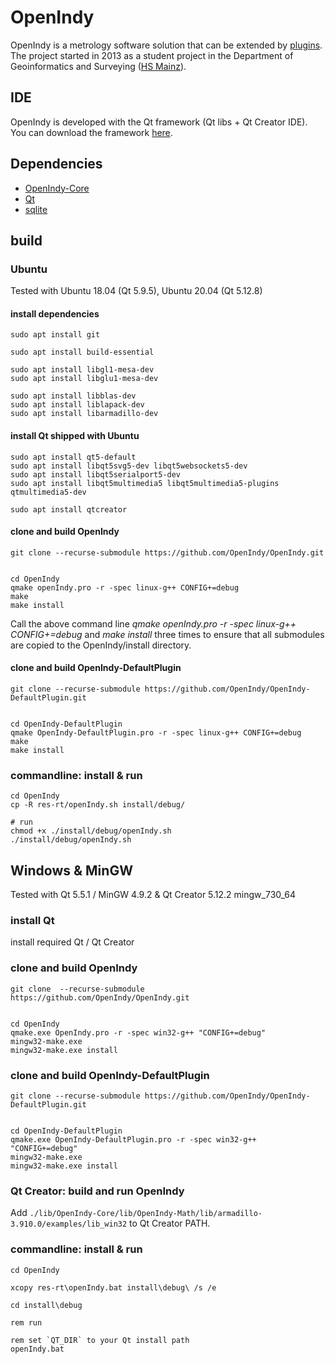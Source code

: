 # OpenIndy

OpenIndy is a metrology software solution that can be extended by [plugins](https://github.com/OpenIndy/OiPluginTemplate). The project started in 2013 as a student project in the Department of Geoinformatics and Surveying ([HS Mainz](https://www.hs-mainz.de/)).

## IDE

OpenIndy is developed with the Qt framework (Qt libs + Qt Creator IDE). You can download the framework [here](http://qt-project.org/downloads).

## Dependencies

- [OpenIndy-Core](https://github.com/OpenIndy/OpenIndy-Core)
- [Qt](http://qt-project.org)
- [sqlite](https://sqlite.org)

## build

### Ubuntu

Tested with Ubuntu 18.04 (Qt 5.9.5), Ubuntu 20.04 (Qt 5.12.8)

#### install dependencies

    sudo apt install git

    sudo apt install build-essential

    sudo apt install libgl1-mesa-dev
    sudo apt install libglu1-mesa-dev

    sudo apt install libblas-dev
    sudo apt install liblapack-dev
    sudo apt install libarmadillo-dev

#### install Qt shipped with Ubuntu

    sudo apt install qt5-default
    sudo apt install libqt5svg5-dev libqt5websockets5-dev
    sudo apt install libqt5serialport5-dev
    sudo apt install libqt5multimedia5 libqt5multimedia5-plugins qtmultimedia5-dev

    sudo apt install qtcreator

#### clone and build OpenIndy

    git clone --recurse-submodule https://github.com/OpenIndy/OpenIndy.git


    cd OpenIndy
    qmake openIndy.pro -r -spec linux-g++ CONFIG+=debug
    make
    make install

Call the above command line _qmake openIndy.pro -r -spec linux-g++ CONFIG+=debug_ and _make install_ three times to ensure that all submodules are copied to the OpenIndy/install directory.

#### clone and build OpenIndy-DefaultPlugin

    git clone --recurse-submodule https://github.com/OpenIndy/OpenIndy-DefaultPlugin.git


    cd OpenIndy-DefaultPlugin
    qmake OpenIndy-DefaultPlugin.pro -r -spec linux-g++ CONFIG+=debug
    make
    make install

### commandline: install & run

    cd OpenIndy
    cp -R res-rt/openIndy.sh install/debug/

    # run
    chmod +x ./install/debug/openIndy.sh
    ./install/debug/openIndy.sh

## Windows & MinGW

Tested with Qt 5.5.1 / MinGW 4.9.2 & Qt Creator 5.12.2	mingw_730_64

### install Qt

install required  Qt / Qt Creator

### clone and build OpenIndy

    git clone  --recurse-submodule https://github.com/OpenIndy/OpenIndy.git


    cd OpenIndy
    qmake.exe OpenIndy.pro -r -spec win32-g++ "CONFIG+=debug"
    mingw32-make.exe
    mingw32-make.exe install

### clone and build OpenIndy-DefaultPlugin

    git clone --recurse-submodule https://github.com/OpenIndy/OpenIndy-DefaultPlugin.git


    cd OpenIndy-DefaultPlugin
    qmake.exe OpenIndy-DefaultPlugin.pro -r -spec win32-g++ "CONFIG+=debug"
    mingw32-make.exe
    mingw32-make.exe install

### Qt Creator: build and run OpenIndy

Add `./lib/OpenIndy-Core/lib/OpenIndy-Math/lib/armadillo-3.910.0/examples/lib_win32` to Qt Creator PATH.

### commandline: install & run

    cd OpenIndy

    xcopy res-rt\openIndy.bat install\debug\ /s /e

    cd install\debug

    rem run

    rem set `QT_DIR` to your Qt install path
    openIndy.bat
